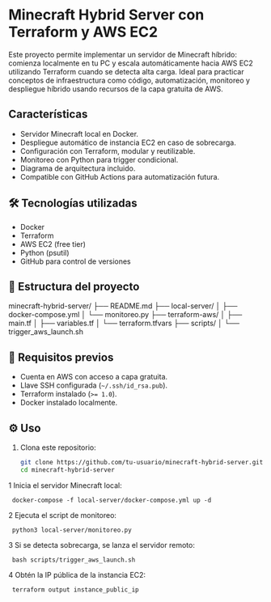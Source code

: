 #  Minecraft Hybrid Server con Terraform y AWS EC2

Este proyecto permite implementar un servidor de Minecraft híbrido: comienza localmente en tu PC y escala automáticamente hacia AWS EC2 utilizando Terraform cuando se detecta alta carga. Ideal para practicar conceptos de infraestructura como código, automatización, monitoreo y despliegue híbrido usando recursos de la capa gratuita de AWS.

##  Características

- Servidor Minecraft local en Docker.
- Despliegue automático de instancia EC2 en caso de sobrecarga.
- Configuración con Terraform, modular y reutilizable.
- Monitoreo con Python para trigger condicional.
- Diagrama de arquitectura incluido.
- Compatible con GitHub Actions para automatización futura.

## 🛠️ Tecnologías utilizadas

- Docker
- Terraform
- AWS EC2 (free tier)
- Python (psutil)
- GitHub para control de versiones

## 📁 Estructura del proyecto

minecraft-hybrid-server/
├── README.md
├── local-server/
│   ├── docker-compose.yml
│   └── monitoreo.py
├── terraform-aws/
│   ├── main.tf
│   ├── variables.tf
│   └── terraform.tfvars
├── scripts/
│   └── trigger_aws_launch.sh



## 🧩 Requisitos previos

- Cuenta en AWS con acceso a capa gratuita.
- Llave SSH configurada (`~/.ssh/id_rsa.pub`).
- Terraform instalado (`>= 1.0`).
- Docker instalado localmente.

## ⚙️ Uso

1. Clona este repositorio:
   ```bash
   git clone https://github.com/tu-usuario/minecraft-hybrid-server.git
   cd minecraft-hybrid-server

  1 Inicia el servidor Minecraft local:

     docker-compose -f local-server/docker-compose.yml up -d

  2 Ejecuta el script de monitoreo:

     python3 local-server/monitoreo.py

  3 Si se detecta sobrecarga, se lanza el servidor remoto:

     bash scripts/trigger_aws_launch.sh

  4 Obtén la IP pública de la instancia EC2:

     terraform output instance_public_ip 
